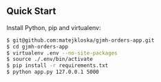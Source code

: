 ## Quick Start

Install Python, pip and virtualenv:

```sh
$ git@github.com:matejkloska/gjmh-orders-app.git
$ cd gjmh-orders-app
$ virtualenv .env --no-site-packages
$ source ./.env/bin/activate
$ pip install -r requirements.txt
$ python app.py 127.0.0.1 5000 
```
